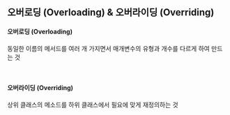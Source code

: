 ## 오버로딩 (Overloading) & 오버라이딩 (Overriding)

#### 오버로딩 (Overloading)
동일한 이름의 메서드를 여러 개 가지면서 매개변수의 유형과 개수를 다르게 하여 만드는 것

<br />

#### 오버라이딩 (Overriding)
상위 클래스의 메소드를 하위 클래스에서 필요에 맞게 재정의하는 것
